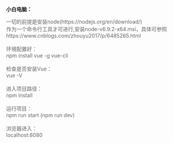 
 <p style="font-weight: 600;">小白电脑：</p>
 <span style="color: #666;">
一切的前提是安装node(https://nodejs.org/en/download/)<br/>
作为一个命令行工具才可进行,安装node-v6.9.2-x64.msi，具体可参照<br/>
https://www.cnblogs.com/zhouyu2017/p/6485265.html<br/>
<br/>
环境配置好：<br/>
npm install vue -g vue-cli<br/>
<br/>
检查是否安装Vue：<br/>
vue -V<br/>
<br/>
进入项目路径：<br/>
npm install<br/>
        <br/>
运行项目：<br/>
npm run start (npm run dev)<br/>
<br/>
        浏览器进入：<br/>
localhost:8080<br/></span>
</div>
